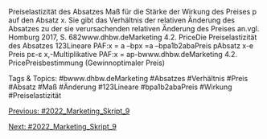 Preiselastizität des Absatzes  Maß für die Stärke der Wirkung des Preises p auf den Absatz x. Sie gibt das Verhältnis der relativen Änderung des Absatzes zu der sie verursachenden relativen Änderung des Preises an.vgl. Homburg 2017, S. 682www.dhbw.deMarketing
4.2. PriceDie Preiselastizität des Absatzes
123Lineare PAF:x = a –bpx =a –bpa1b2abaPreis pAbsatz x-e
Preis pε-ε x,-Multiplikative PAF:x = ap-bwww.dhbw.deMarketing
4.2. PricePreisbestimmung (Gewinnoptimaler Preis)

   Tags & Topics:
   #bwww.dhbw.deMarketing
   #Absatzes
   #Verhältnis
   #Preis
   #Absatz
   #Maß
   #Änderung
   #123Lineare
   #bpa1b2abaPreis
   #Wirkung
   #Preiselastizität

[Previous: #2022_Marketing_Skript_9](2022_Marketing_Skript_9.md)

[Next: #2022_Marketing_Skript_9](2022_Marketing_Skript_9.md)